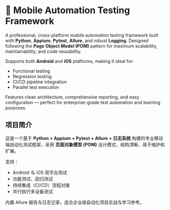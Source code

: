 # 🚀 Mobile Automation Testing Framework

A professional, cross-platform mobile automation testing framework built with **Python**, **Appium**, **Pytest**, **Allure**, and robust **Logging**. Designed following the **Page Object Model (POM)** pattern for maximum scalability, maintainability, and code reusability.

Supports both **Android** and **iOS** platforms, making it ideal for:
- Functional testing
- Regression testing
- CI/CD pipeline integration
- Parallel test execution

Features clean architecture, comprehensive reporting, and easy configuration — perfect for enterprise-grade test automation and learning purposes.


## 项目简介

这是一个基于 **Python + Appium + Pytest + Allure + 日志系统** 构建的专业移动端自动化测试框架，采用 **页面对象模型 (POM)** 设计模式，结构清晰、易于维护和扩展。

支持：
- Android 与 iOS 双平台测试
- 功能测试、回归测试
- 持续集成（CI/CD）流程对接
- 并行执行多设备测试

内置 Allure 报告与日志记录，适合企业级自动化项目实战与学习参考。
